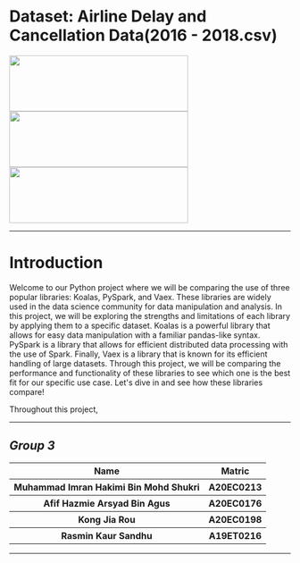 # **Dataset: Airline Delay and Cancellation Data(2016 - 2018.csv)**
<img src="https://github.com/drshahizan/Python-big-data/blob/main/Project/BigMac/vaex.png"  width="320" height="100"><img src="https://github.com/drshahizan/Python-big-data/blob/main/Project/BigMac/koalas.png" width="320" height="100"><img src="https://github.com/drshahizan/Python-big-data/blob/main/Project/BigMac/Pyspark.png" width="320" height="100">

---
# **Introduction**
Welcome to our Python project where we will be comparing the use of three popular libraries: Koalas, PySpark, and Vaex. These libraries are widely used in the data science community for data manipulation and analysis. In this project, we will be exploring the strengths and limitations of each library by applying them to a specific dataset. Koalas is a powerful library that allows for easy data manipulation with a familiar pandas-like syntax. PySpark is a library that allows for efficient distributed data processing with the use of Spark. Finally, Vaex is a library that is known for its efficient handling of large datasets. Through this project, we will be comparing the performance and functionality of these libraries to see which one is the best fit for our specific use case. Let's dive in and see how these libraries compare!

Throughout this project,

---
## _Group 3_
<table>
  <tr>
    <th>Name</th>
    <th>Matric</th>
  </tr>
  <tr>
    <th>Muhammad Imran Hakimi Bin Mohd Shukri </th>
    <th>A20EC0213</th>
  </tr>
  <tr>
    <th>Afif Hazmie Arsyad Bin Agus</th>
    <th>A20EC0176</th>
  </tr>
    <tr>
    <th>Kong Jia Rou</th>
    <th>A20EC0198</th>
  </tr>
    <tr>
    <th>Rasmin Kaur Sandhu</th>
    <th>A19ET0216</th>
  </tr>
</table>

---


